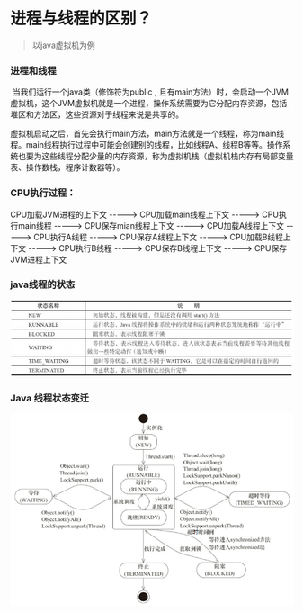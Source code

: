 # 进程与线程的区别？

> 以java虚拟机为例

### 进程和线程

​	当我们运行一个java类（修饰符为public , 且有main方法）时，会启动一个JVM虚拟机，这个JVM虚拟机就是一个进程，操作系统需要为它分配内存资源，包括堆区和方法区，这些资源对于线程来说是共享的。

​	虚拟机启动之后，首先会执行main方法，main方法就是一个线程，称为main线程。main线程执行过程中可能会创建别的线程，比如线程A、线程B等等。操作系统也要为这些线程分配少量的内存资源，称为虚拟机栈（虚拟机栈内存有局部变量表、操作数栈，程序计数器等）。

### CPU执行过程：

CPU加载JVM进程的上下文 -----> CPU加载main线程上下文 -----> CPU执行main线程 -----> CPU保存mian线程上下文 -----> CPU加载A线程上下文 -----> CPU执行A线程 -----> CPU保存A线程上下文 -----> CPU加载B线程上下文 -----> CPU执行B线程 -----> CPU保存B线程上下文 -----> CPU保存JVM进程上下文 

### java线程的状态

![6874747](assets/6874747.png)

### Java 线程状态变迁

![6874747073](assets/6874747073.png)